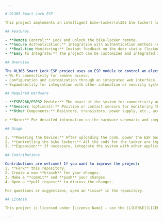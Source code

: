 ```yaml
---

# OL305 Smart Lock ESP

This project implements an intelligent bike-locker(ol305 ble locker) lock/unlock system using an ESP platform (ESP8266/ESP32). 

## Features

- **Remote Control:** Lock and unlock the bike-locker remote.
- **Secure Authentication:** Integration with authentication methods (e.g., fingerprint, RFID cards, or other technologies – depending on the project implementation).
- **Real-time Monitoring:** Instant feedback on the door status (locked/unlocked).
- **Easy to Integrate:** The project can be customized and integrated into various smart home systems.

## Overview

The OL305 Smart Lock ESP project uses an ESP module to control an electronic locking mechanism, allowing for:
- Wi-Fi connectivity for remote access.
- Configuration and customization through an integrated web interface.
- Expandability for integration with other automation or security systems.

## Required Hardware

- **ESP8266/ESP32 Module:** The heart of the system for connectivity and processing.
- **Sensors (optional):** Position or contact sensors for monitoring the door's state.
- **Other Components:** Resistors, transistors, power supply, etc., according to the electrical schematic.

> **Note:** For detailed information on the hardware schematic and component list, refer to the technical documentation included in the project or related documents.

## Usage

1. **Powering the Device:** After uploading the code, power the ESP board. The module will connect to the BLE(bluetooth low energy) according to the specified settings.
2. **Controlling the bike locker:** All the cmds for the locker are implemented and you have acces to them.
3. **Expansion:** If necessary, integrate the system with other applications or smart home systems for centralized control.

## Contributions

Contributions are welcome! If you want to improve the project:
1. **Fork** this repository.
2. Create a new **branch** for your changes.
3. Make a **commit** and **push** your changes.
4. Open a **pull request** to discuss the changes.

For questions or suggestions, open an *issue* in the repository.

## License

This project is licensed under [License Name] – see the [LICENSE](LICENSE) file for complete details.

---
```

